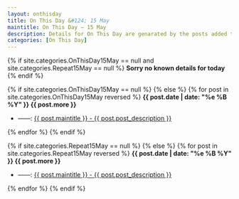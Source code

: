 ```yaml
---
layout: onthisday
title: On This Day &#124; 15 May
maintitle: On This Day — 15 May
description: Details for On This Day are genarated by the posts added to the website so the content is subject to changes/updates over time.
categories: [On This Day]
---
```


{% if site.categories.OnThisDay15May == null and site.categories.Repeat15May == null %}
<strong>Sorry no known details for today</strong>
{% endif %}

{% if site.categories.OnThisDay15May == null %}
{% else %}
{% for post in site.categories.OnThisDay15May reversed %}
<strong>{{ post.date | date: "%e %B %Y" }} {{ post.more }}</strong>
<ul>
<li> ——: <a href="{{ post.url }}">{{ post.maintitle }} - {{ post.post_description }}</a></li>
</ul>
{% endfor %}
{% endif %}

{% if site.categories.Repeat15May == null %}
{% else %}
{% for post in site.categories.Repeat15May reversed %}
<strong>{{ post.date | date: "%e %B %Y" }} {{ post.more }}</strong>
<ul>
<li> ——: <a href="{{ post.url }}">{{ post.maintitle }} - {{ post.post_description }}</a></li>
</ul>
{% endfor %}
{% endif %}
